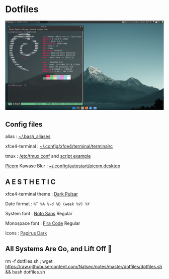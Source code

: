 # Dotfiles

[![Screenshot Bullseye 1](https://raw.githubusercontent.com/Natsec/notes/master/dotfiles/bullseye1_min.png)](https://raw.githubusercontent.com/Natsec/notes/master/dotfiles/bullseye1.png)

## Config files

alias : [~/.bash_aliases](https://raw.githubusercontent.com/Natsec/notes/master/dotfiles/~/.bash_aliases)

xfce4-terminal : [~/.config/xfce4/terminal/terminalrc](https://raw.githubusercontent.com/Natsec/notes/master/dotfiles/~/.config/xfce4/terminal/terminalrc)

tmux : [/etc/tmux.conf](https://raw.githubusercontent.com/Natsec/notes/master/dotfiles/etc/tmux.conf) and [script example](https://raw.githubusercontent.com/Natsec/notes/master/dotfiles/tmux-demo.sh)

[Picom](https://github.com/yshui/picom) Kawase Blur : [~/.config/autostart/picom.desktop](https://raw.githubusercontent.com/Natsec/notes/master/dotfiles/~/.config/autostart/picom.desktop)

## A E S T H E T I C

xfce4-terminal theme : [Dark Pulsar](https://raw.githubusercontent.com/Natsec/notes/master/dotfiles/~/.local/share/xfce4/terminal/colorschemes/dark-pulsar.theme)

Date format : `%T %A %-d %B (week %V) %Y`

System font : [Noto Sans](https://fonts.google.com/noto/specimen/Noto+Sans) Regular

Monospace font : [Fira Code](https://github.com/tonsky/FiraCode) Regular

Icons : [Papirus Dark](https://git.io/papirus-icon-theme)

## All Systems Are Go, and Lift Off 🚀

rm -f dotfiles.sh ; wget https://raw.githubusercontent.com/Natsec/notes/master/dotfiles/dotfiles.sh && bash dotfiles.sh
